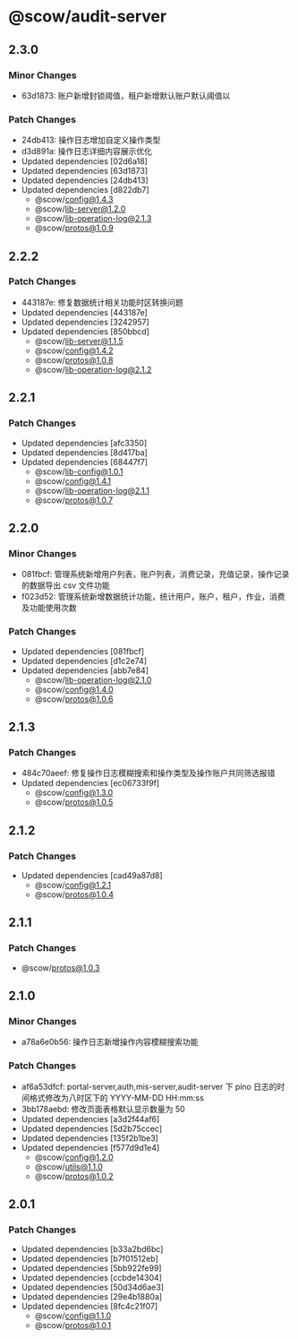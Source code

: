 # @scow/audit-server

## 2.3.0

### Minor Changes

- 63d1873: 账户新增封锁阈值，租户新增默认账户默认阈值以

### Patch Changes

- 24db413: 操作日志增加自定义操作类型
- d3d891a: 操作日志详细内容展示优化
- Updated dependencies [02d6a18]
- Updated dependencies [63d1873]
- Updated dependencies [24db413]
- Updated dependencies [d822db7]
  - @scow/config@1.4.3
  - @scow/lib-server@1.2.0
  - @scow/lib-operation-log@2.1.3
  - @scow/protos@1.0.9

## 2.2.2

### Patch Changes

- 443187e: 修复数据统计相关功能时区转换问题
- Updated dependencies [443187e]
- Updated dependencies [3242957]
- Updated dependencies [850bbcd]
  - @scow/lib-server@1.1.5
  - @scow/config@1.4.2
  - @scow/protos@1.0.8
  - @scow/lib-operation-log@2.1.2

## 2.2.1

### Patch Changes

- Updated dependencies [afc3350]
- Updated dependencies [8d417ba]
- Updated dependencies [68447f7]
  - @scow/lib-config@1.0.1
  - @scow/config@1.4.1
  - @scow/lib-operation-log@2.1.1
  - @scow/protos@1.0.7

## 2.2.0

### Minor Changes

- 081fbcf: 管理系统新增用户列表，账户列表，消费记录，充值记录，操作记录的数据导出 csv 文件功能
- f023d52: 管理系统新增数据统计功能，统计用户，账户，租户，作业，消费及功能使用次数

### Patch Changes

- Updated dependencies [081fbcf]
- Updated dependencies [d1c2e74]
- Updated dependencies [abb7e84]
  - @scow/lib-operation-log@2.1.0
  - @scow/config@1.4.0
  - @scow/protos@1.0.6

## 2.1.3

### Patch Changes

- 484c70aeef: 修复操作日志模糊搜索和操作类型及操作账户共同筛选报错
- Updated dependencies [ec06733f9f]
  - @scow/config@1.3.0
  - @scow/protos@1.0.5

## 2.1.2

### Patch Changes

- Updated dependencies [cad49a87d8]
  - @scow/config@1.2.1
  - @scow/protos@1.0.4

## 2.1.1

### Patch Changes

- @scow/protos@1.0.3

## 2.1.0

### Minor Changes

- a78a6e0b56: 操作日志新增操作内容模糊搜索功能

### Patch Changes

- af6a53dfcf: portal-server,auth,mis-server,audit-server 下 pino 日志的时间格式修改为八时区下的 YYYY-MM-DD HH:mm:ss
- 3bb178aebd: 修改页面表格默认显示数量为 50
- Updated dependencies [a3d2f44af6]
- Updated dependencies [5d2b75ccec]
- Updated dependencies [135f2b1be3]
- Updated dependencies [f577d9d1e4]
  - @scow/config@1.2.0
  - @scow/utils@1.1.0
  - @scow/protos@1.0.2

## 2.0.1

### Patch Changes

- Updated dependencies [b33a2bd6bc]
- Updated dependencies [b7f01512eb]
- Updated dependencies [5bb922fe99]
- Updated dependencies [ccbde14304]
- Updated dependencies [50d34d6ae3]
- Updated dependencies [29e4b1880a]
- Updated dependencies [8fc4c21f07]
  - @scow/config@1.1.0
  - @scow/protos@1.0.1
